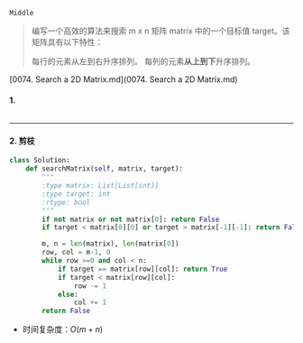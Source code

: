 `Middle`

> 编写一个高效的算法来搜索 m x n 矩阵 matrix 中的一个目标值 target。该矩阵具有以下特性：
>
> 每行的元素从左到右升序排列。
> 每列的元素**从上到下**升序排列。

 [0074. Search a 2D Matrix.md](0074. Search a 2D Matrix.md) 

#### 1.

```python

```

---

#### 2. 剪枝

```python
class Solution:
    def searchMatrix(self, matrix, target):
        """
        :type matrix: List[List[int]]
        :type target: int
        :rtype: bool
        """
        if not matrix or not matrix[0]: return False
        if target < matrix[0][0] or target > matrix[-1][-1]: return False

        m, n = len(matrix), len(matrix[0])
        row, col = m-1, 0
        while row >=0 and col < n:
            if target == matrix[row][col]: return True
            if target < matrix[row][col]:
                row -= 1
            else:
                col += 1
        return False
```

- 时间复杂度：$O(m+n)$

    